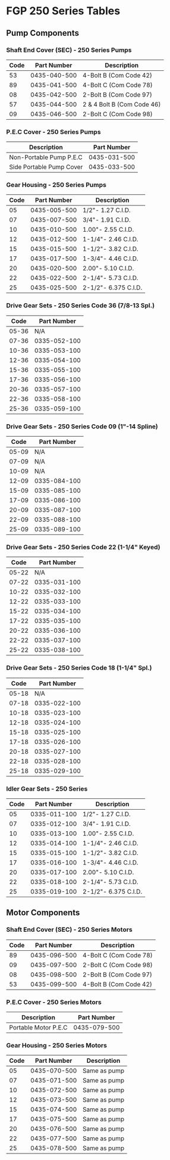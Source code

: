 # FGP 250 Series Tables

## Pump Components

### Shaft End Cover (SEC) - 250 Series Pumps
| Code | Part Number | Description |
|------|-------------|-------------|
| 53 | 0435-040-500 | 4-Bolt B (Com Code 42) |
| 89 | 0435-041-500 | 4-Bolt C (Com Code 78) |
| 08 | 0435-042-500 | 2-Bolt B (Com Code 97) |
| 57 | 0435-044-500 | 2 & 4 Bolt B (Com Code 46) |
| 09 | 0435-046-500 | 2-Bolt C (Com Code 98) |

### P.E.C Cover - 250 Series Pumps
| Description | Part Number |
|-------------|-------------|
| Non-Portable Pump P.E.C | 0435-031-500 |
| Side Portable Pump Cover | 0435-033-500 |

### Gear Housing - 250 Series Pumps
| Code | Part Number | Description |
|------|-------------|-------------|
| 05 | 0435-005-500 | 1/2"- 1.27 C.I.D. |
| 07 | 0435-007-500 | 3/4"- 1.91 C.I.D. |
| 10 | 0435-010-500 | 1.00"- 2.55 C.I.D. |
| 12 | 0435-012-500 | 1-1/4"- 2.46 C.I.D. |
| 15 | 0435-015-500 | 1-1/2"- 3.82 C.I.D. |
| 17 | 0435-017-500 | 1-3/4"- 4.46 C.I.D. |
| 20 | 0435-020-500 | 2.00"- 5.10 C.I.D. |
| 22 | 0435-022-500 | 2-1/4"- 5.73 C.I.D. |
| 25 | 0435-025-500 | 2-1/2"- 6.375 C.I.D. |

### Drive Gear Sets - 250 Series Code 36 (7/8-13 Spl.)
| Code | Part Number |
|------|-------------|
| 05-36 | N/A |
| 07-36 | 0335-052-100 |
| 10-36 | 0335-053-100 |
| 12-36 | 0335-054-100 |
| 15-36 | 0335-055-100 |
| 17-36 | 0335-056-100 |
| 20-36 | 0335-057-100 |
| 22-36 | 0335-058-100 |
| 25-36 | 0335-059-100 |

### Drive Gear Sets - 250 Series Code 09 (1"-14 Spline)
| Code | Part Number |
|------|-------------|
| 05-09 | N/A |
| 07-09 | N/A |
| 10-09 | N/A |
| 12-09 | 0335-084-100 |
| 15-09 | 0335-085-100 |
| 17-09 | 0335-086-100 |
| 20-09 | 0335-087-100 |
| 22-09 | 0335-088-100 |
| 25-09 | 0335-089-100 |

### Drive Gear Sets - 250 Series Code 22 (1-1/4" Keyed)
| Code | Part Number |
|------|-------------|
| 05-22 | N/A |
| 07-22 | 0335-031-100 |
| 10-22 | 0335-032-100 |
| 12-22 | 0335-033-100 |
| 15-22 | 0335-034-100 |
| 17-22 | 0335-035-100 |
| 20-22 | 0335-036-100 |
| 22-22 | 0335-037-100 |
| 25-22 | 0335-038-100 |

### Drive Gear Sets - 250 Series Code 18 (1-1/4" Spl.)
| Code | Part Number |
|------|-------------|
| 05-18 | N/A |
| 07-18 | 0335-022-100 |
| 10-18 | 0335-023-100 |
| 12-18 | 0335-024-100 |
| 15-18 | 0335-025-100 |
| 17-18 | 0335-026-100 |
| 20-18 | 0335-027-100 |
| 22-18 | 0335-028-100 |
| 25-18 | 0335-029-100 |

### Idler Gear Sets - 250 Series
| Code | Part Number | Description |
|------|-------------|-------------|
| 05 | 0335-011-100 | 1/2"- 1.27 C.I.D. |
| 07 | 0335-012-100 | 3/4"- 1.91 C.I.D. |
| 10 | 0335-013-100 | 1.00"- 2.55 C.I.D. |
| 12 | 0335-014-100 | 1-1/4"- 2.46 C.I.D. |
| 15 | 0335-015-100 | 1-1/2"- 3.82 C.I.D. |
| 17 | 0335-016-100 | 1-3/4"- 4.46 C.I.D. |
| 20 | 0335-017-100 | 2.00"- 5.10 C.I.D. |
| 22 | 0335-018-100 | 2-1/4"- 5.73 C.I.D. |
| 25 | 0335-019-100 | 2-1/2"- 6.375 C.I.D. |

## Motor Components

### Shaft End Cover (SEC) - 250 Series Motors
| Code | Part Number | Description |
|------|-------------|-------------|
| 89 | 0435-096-500 | 4-Bolt C (Com Code 78) |
| 09 | 0435-097-500 | 2-Bolt C (Com Code 98) |
| 08 | 0435-098-500 | 2-Bolt B (Com Code 97) |
| 53 | 0435-099-500 | 4-Bolt B (Com Code 42) |

### P.E.C Cover - 250 Series Motors
| Description | Part Number |
|-------------|-------------|
| Portable Motor P.E.C | 0435-079-500 |

### Gear Housing - 250 Series Motors
| Code | Part Number | Description |
|------|-------------|-------------|
| 05 | 0435-070-500 | Same as pump |
| 07 | 0435-071-500 | Same as pump |
| 10 | 0435-072-500 | Same as pump |
| 12 | 0435-073-500 | Same as pump |
| 15 | 0435-074-500 | Same as pump |
| 17 | 0435-075-500 | Same as pump |
| 20 | 0435-076-500 | Same as pump |
| 22 | 0435-077-500 | Same as pump |
| 25 | 0435-078-500 | Same as pump |
